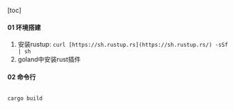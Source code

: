 [toc]



#### 01 环境搭建

1. 安装rustup:  `curl [https://sh.rustup.rs](https://sh.rustup.rs/) -sSf | sh`
2. goland中安装rust插件



#### 02 命令行

```shell

cargo build


```





